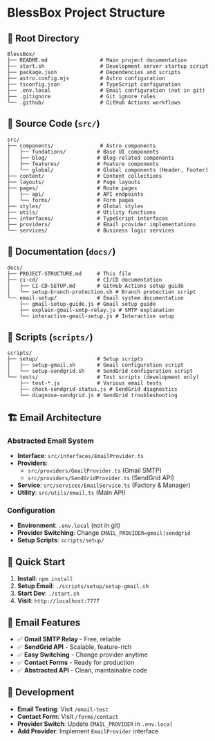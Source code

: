 # BlessBox Project Structure

## 📁 Root Directory
```
BlessBox/
├── README.md                 # Main project documentation
├── start.sh                  # Development server startup script
├── package.json              # Dependencies and scripts
├── astro.config.mjs          # Astro configuration
├── tsconfig.json             # TypeScript configuration
├── .env.local                # Email configuration (not in git)
├── .gitignore                # Git ignore rules
└── .github/                  # GitHub Actions workflows
```

## 📁 Source Code (`src/`)
```
src/
├── components/               # Astro components
│   ├── fundations/          # Base UI components
│   ├── blog/                # Blog-related components
│   ├── features/            # Feature components
│   └── global/              # Global components (Header, Footer)
├── content/                 # Content collections
├── layouts/                 # Page layouts
├── pages/                   # Route pages
│   ├── api/                 # API endpoints
│   └── forms/               # Form pages
├── styles/                  # Global styles
├── utils/                   # Utility functions
├── interfaces/              # TypeScript interfaces
├── providers/               # Email provider implementations
└── services/                # Business logic services
```

## 📁 Documentation (`docs/`)
```
docs/
├── PROJECT-STRUCTURE.md     # This file
├── ci-cd/                   # CI/CD documentation
│   ├── CI-CD-SETUP.md       # GitHub Actions setup guide
│   └── setup-branch-protection.sh # Branch protection script
└── email-setup/             # Email system documentation
    ├── gmail-setup-guide.js # Gmail setup guide
    ├── explain-gmail-smtp-relay.js # SMTP explanation
    └── interactive-gmail-setup.js # Interactive setup
```

## 📁 Scripts (`scripts/`)
```
scripts/
├── setup/                   # Setup scripts
│   ├── setup-gmail.sh       # Gmail configuration script
│   └── setup-sendgrid.sh    # SendGrid configuration script
└── tests/                   # Test scripts (development only)
    ├── test-*.js            # Various email tests
    ├── check-sendgrid-status.js # SendGrid diagnostics
    └── diagnose-sendgrid.js # SendGrid troubleshooting
```

## 🏗️ Email Architecture

### Abstracted Email System
- **Interface**: `src/interfaces/EmailProvider.ts`
- **Providers**: 
  - `src/providers/GmailProvider.ts` (Gmail SMTP)
  - `src/providers/SendGridProvider.ts` (SendGrid API)
- **Service**: `src/services/EmailService.ts` (Factory & Manager)
- **Utility**: `src/utils/email.ts` (Main API)

### Configuration
- **Environment**: `.env.local` (not in git)
- **Provider Switching**: Change `EMAIL_PROVIDER=gmail|sendgrid`
- **Setup Scripts**: `scripts/setup/`

## 🚀 Quick Start

1. **Install**: `npm install`
2. **Setup Email**: `./scripts/setup/setup-gmail.sh`
3. **Start Dev**: `./start.sh`
4. **Visit**: `http://localhost:7777`

## 📧 Email Features

- ✅ **Gmail SMTP Relay** - Free, reliable
- ✅ **SendGrid API** - Scalable, feature-rich  
- ✅ **Easy Switching** - Change provider anytime
- ✅ **Contact Forms** - Ready for production
- ✅ **Abstracted API** - Clean, maintainable code

## 🔧 Development

- **Email Testing**: Visit `/email-test`
- **Contact Form**: Visit `/forms/contact`
- **Provider Switch**: Update `EMAIL_PROVIDER` in `.env.local`
- **Add Provider**: Implement `EmailProvider` interface